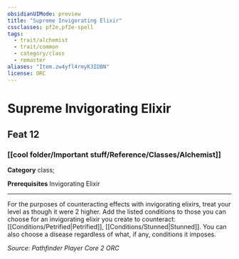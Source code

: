 ```yaml
---
obsidianUIMode: preview
title: "Supreme Invigorating Elixir"
cssclasses: pf2e,pf2e-spell
tags:
  - trait/alchemist
  - trait/common
  - category/class
  - remaster
aliases: "Item.zw4yfl4rmyK3IDBN"
license: ORC
---
```

# Supreme Invigorating Elixir
## Feat 12
### [[cool folder/Important stuff/Reference/Classes/Alchemist]]

**Category** class; 



**Prerequisites** Invigorating Elixir
* * *
For the purposes of counteracting effects with invigorating elixirs, treat your level as though it were 2 higher. Add the listed conditions to those you can choose for an invigorating elixir you create to counteract: [[Conditions/Petrified|Petrified]], [[Conditions/Stunned|Stunned]]. You can also choose a disease regardless of what, if any, conditions it imposes.

*Source: Pathfinder Player Core 2*
*ORC*